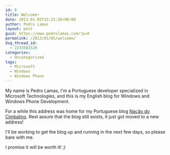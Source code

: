 ```yaml
---
id: 8
title: Welcome!
date: 2013-01-05T15:23:26+00:00
author: Pedro Lamas
layout: post
guid: https://www.pedrolamas.com/?p=8
permalink: /2013/01/05/welcome/
dsq_thread_id:
  - 2233581520
categories:
  - Uncategorized
tags:
  - Microsoft
  - Windows
  - Windows Phone
---
```

My name is Pedro Lamas, I'm a Portuguese developer specialized in Microsoft Technologies, and this is my English blog for Windows and Windows Phone Development.

For a while this address was home for my Portuguese blog [Nação do Cimbalino](http://www.pedrolamas.pt). Rest assure that the blog still exists, it just got moved to a new address!

I'll be working to get the blog up and running in the next few days, so please bare with me.

I promise it will be worth it! ;)